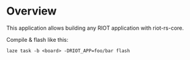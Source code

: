 # Overview

This application allows building any RIOT application with riot-rs-core.

Compile & flash like this:

    laze task -b <board> -DRIOT_APP=foo/bar flash
